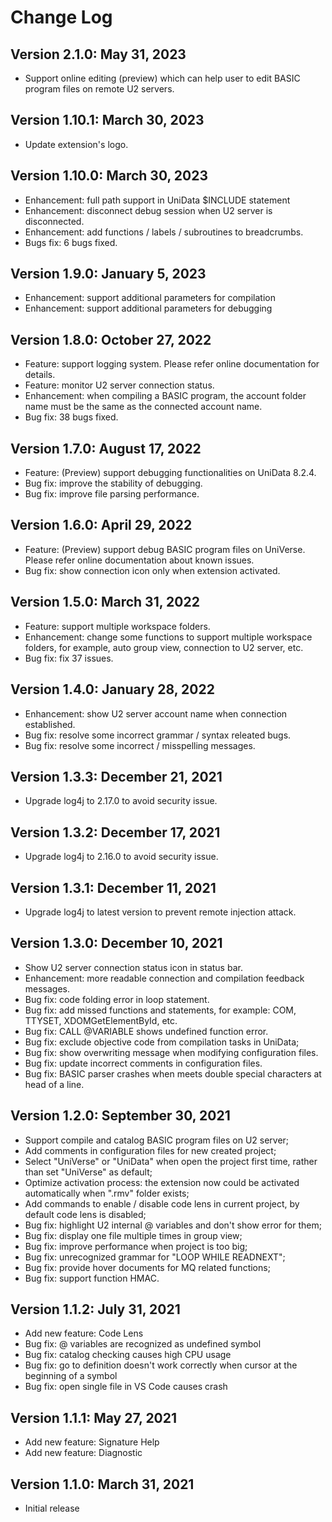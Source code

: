 # Change Log

## Version 2.1.0: May 31, 2023

- Support online editing (preview) which can help user to edit BASIC program files on remote U2 servers.

## Version 1.10.1: March 30, 2023

- Update extension's logo.

## Version 1.10.0: March 30, 2023

 - Enhancement: full path support in UniData $INCLUDE statement
 - Enhancement: disconnect debug session when U2 server is disconnected.
 - Enhancement: add functions / labels / subroutines to breadcrumbs.
 - Bugs fix: 6 bugs fixed.

## Version 1.9.0: January 5, 2023

 - Enhancement: support additional parameters for compilation
 - Enhancement: support additional parameters for debugging

## Version 1.8.0: October 27, 2022

- Feature: support logging system. Please refer online documentation for details.
- Feature: monitor U2 server connection status.
- Enhancement: when compiling a BASIC program, the account folder name must be the same as the connected account name.
- Bug fix: 38 bugs fixed.

## Version 1.7.0: August 17, 2022

- Feature: (Preview) support debugging functionalities on UniData 8.2.4. 
- Bug fix: improve the stability of debugging.
- Bug fix: improve file parsing performance.

## Version 1.6.0: April 29, 2022

- Feature: (Preview) support debug BASIC program files on UniVerse. Please refer online documentation about known issues.
- Bug fix: show connection icon only when extension activated. 

## Version 1.5.0: March 31, 2022

- Feature: support multiple workspace folders.
- Enhancement: change some functions to support multiple workspace folders, for example, auto group view, connection to U2 server, etc.
- Bug fix: fix 37 issues.

## Version 1.4.0: January 28, 2022

- Enhancement: show U2 server account name when connection established.
- Bug fix: resolve some incorrect grammar / syntax releated bugs.
- Bug fix: resolve some incorrect / misspelling messages.

## Version 1.3.3: December 21, 2021

- Upgrade log4j to 2.17.0 to avoid security issue.

## Version 1.3.2: December 17, 2021

- Upgrade log4j to 2.16.0 to avoid security issue.

## Version 1.3.1: December 11, 2021

- Upgrade log4j to latest version to prevent remote injection attack.

## Version 1.3.0: December 10, 2021

- Show U2 server connection status icon in status bar.
- Enhancement: more readable connection and compilation feedback messages.
- Bug fix: code folding error in loop statement.
- Bug fix: add missed functions and statements, for example: COM, TTYSET, XDOMGetElementById, etc.
- Bug fix: CALL @VARIABLE shows undefined function error.
- Bug fix: exclude objective code from compilation tasks in UniData;
- Bug fix: show overwriting message when modifying configuration files.
- Bug fix: update incorrect comments in configuration files.
- Bug fix: BASIC parser crashes when meets double special characters at head of a line.

## Version 1.2.0: September 30, 2021

- Support compile and catalog BASIC program files on U2 server;
- Add comments in configuration files for new created project;
- Select "UniVerse" or "UniData" when open the project first time, rather than set "UniVerse" as default;
- Optimize activation process: the extension now could be activated automatically when ".rmv" folder exists;
- Add commands to enable / disable code lens in current project, by default code lens is disabled;
- Bug fix: highlight U2 internal @ variables and don't show error for them;
- Bug fix: display one file multiple times in group view;
- Bug fix: improve performance when project is too big;
- Bug fix: unrecognized grammar for "LOOP WHILE READNEXT";
- Bug fix: provide hover documents for MQ related functions;
- Bug fix: support function HMAC.

## Version 1.1.2: July 31, 2021

- Add new feature: Code Lens
- Bug fix: @ variables are recognized as undefined symbol
- Bug fix: catalog checking causes high CPU usage
- Bug fix: go to definition doesn't work correctly when cursor at the beginning of a symbol
- Bug fix: open single file in VS Code causes crash

## Version 1.1.1: May 27, 2021

- Add new feature: Signature Help
- Add new feature: Diagnostic

## Version 1.1.0: March 31, 2021

- Initial release
